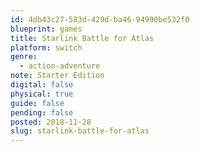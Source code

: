 ```yaml
---
id: 4db43c27-583d-429d-ba46-94990be532f0
blueprint: games
title: Starlink Battle for Atlas
platform: switch
genre:
  - action-adventure
note: Starter Edition
digital: false
physical: true
guide: false
pending: false
posted: 2018-11-28
slug: starlink-battle-for-atlas
---
```

